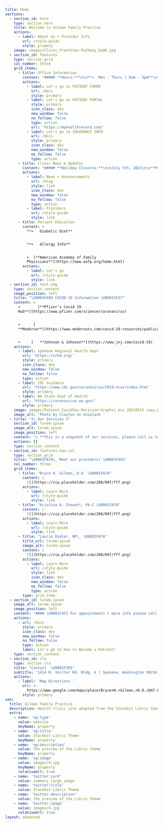 ```yaml
---
title: Home
sections:
  - section_id: hero
    type: section_hero
    title: Welcome to Gilman Family Practice
    actions:
      - label: About Us + Provider Info
        url: /style-guide
        style: primary
    image: images/Clinic_FrontView-Pathway_byWG.jpg
  - section_id: features
    type: section_grid
    col_number: three
    grid_items:
      - title: Office Information
        content: "##### **Hours:**\n\n**➡️  Mon - Thurs | 8am - 5pm**\n\n**➡️  Friday | 8:30am - 5pm**\n\n**➡️  Sat - Sun | Closed**\n\n##### **☎️  509-924-4681**\n\n##### **Location:**\n\n##### \U0001F3E5 [**Directions to the clinic**](https://www.google.com/maps/place/Bryce+H.+Gilman,+D.O./@47.670007,-117.2356157,17z/data=!3m1!4b1!4m5!3m4!1s0x549e200c374da159:0xebf85226e721e5cd!8m2!3d47.670007!4d-117.233427?hl=en) \U0001F9ED\n"
        actions:
          - label: Let's go to PATIENT FORMS
            url: /docs
            style: primary
          - label: Let's go to PATIENT PORTAL
            style: primary
            icon_class: dev
            new_window: false
            no_follow: false
            type: action
            url: 'https://myhealthrecord.com/'
          - label: Let's go to INSURANCE INFO
            url: /docs
            style: primary
            icon_class: dev
            new_window: false
            no_follow: false
            type: action
      - title: Clinic News & Updates
        content: "##### **Holiday Closures:**\n\nJuly 5th, 2021\n\n**Provider Availability:**\n\n\U0001FA7A Bryce H. Gilman, D.O. | Available by appointment\n\n\U0001FA7A Laurie Dimler, ARNP | Available by appointment\n\n\U0001FA7A Kristina A. Stewart, PA-C | Available by appointment\n\n##### **Announcements & Updates:**\n\n***\n"
        actions:
          - label: News + Announcements
            url: /blog
            style: link
            icon_class: dev
            new_window: false
            no_follow: false
            type: action
          - label: Providers
            url: /style-guide
            style: link
      - title: Patient Education
        content: >
          **➡️   Diabetic Diet**


          **➡️   Allergy Info**


          ➡️  [**American Academy of Family
          Physicians**](https://www.aafp.org/home.html)
        actions:
          - label: Let's go
            url: /style-guide
            style: link
  - section_id: text-img
    type: section_content
    image_position: left
    title: "\U0001F489 COVID-19 Information \U0001F637"
    content: >
      ➡️        [**Pfizer's Covid 19
      Hub**](https://www.pfizer.com/science/coronavirus)


      ➡️      [ 
      **Moderna**](https://www.modernatx.com/covid-19-resources/publications-and-external-resources)


      ➡️     [   **Johnson & Johnson**](https://www.jnj.com/covid-19)
    actions:
      - label: Spokane Regional Health Dept
        url: 'https://srhd.org/'
        style: primary
        icon_class: dev
        new_window: false
        no_follow: false
        type: action
      - label: CDC Guidance
        url: 'https://www.cdc.gov/coronavirus/2019-ncov/index.html'
        style: primary
      - label: WA State Dept of Health
        url: 'https://coronavirus.wa.gov/'
        style: primary
    image: images/Patient_CovidVax-Decision-Graphic_ess_20210515 copy.png
    image_alt: 'Photo by Clayton on Unsplash '
  - title: "☤\_Our Services ☤"
    section_id: lorem-ipsum
    image_alt: lorem-ipsum
    image_position: left
    content: "> **This is a snapshot of our services, please call us to inquire on others not listed**\n\nPrimary Family Care | Well-Child | Women\x92s Health | Sick Care | Growth Removal | Complete Physicals | DOT Physicals | Sports Physicals | EKGs | Manipulations (OMT) | General Health Issues | Referrals | Pediatric Care | Health Education | Diet Consultation | Diagnosis & Treatment of Acute and Chronic Illness | [Immunizations](https://www.cdc.gov/vaccines/schedules/index.html?CDC_AA_refVal=https%3A%2F%2Fwww.cdc.gov%2Fvaccines%2Frecs%2Fschedules%2Fdefault.htm) & more...\n"
    actions: []
    type: section_content
  - section_id: features-two-col
    type: section_grid
    title: "\U0001FA7A\_ Meet our providers! \U0001F493"
    col_number: three
    grid_items:
      - title: "Bryce H. Gilman, D.O. \U0001FA7A"
        content: |
          ![](https://via.placeholder.com/200/09f/fff.png)
        actions:
          - label: Learn More
            url: /style-guide
            style: link
      - title: "Kristina A. Stewart, PA-C \U0001FA7A"
        content: |
          ![](https://via.placeholder.com/200/09f/fff.png)
        actions:
          - label: Learn More
            url: /style-guide
            style: link
      - title: "Laurie Dimler, NP\_ \U0001FA7A"
        title_url: lorem-ipsum
        image_alt: lorem-ipsum
        content: |
          ![](https://via.placeholder.com/200/09f/fff.png)
        actions:
          - label: Learn More
            url: /style-guide
            style: link
            icon_class: dev
            new_window: false
            no_follow: false
            type: action
        type: grid_item
  - section_id: lorem-ipsum
    image_alt: lorem-ipsum
    image_position: left
    content: "#### \U0001F4F2 For appointments + more info please call our office at 509-924-4681 ☎️\n"
    actions:
      - url: /docs
        style: primary
        icon_class: dev
        new_window: false
        no_follow: false
        type: action
        label: Let's go to How to Become a Patient!
    type: section_content
  - section_id: cta
    type: section_cta
    title: "Contact  \U0001F3E5"
    subtitle: '1414 N. Vercler Rd. Bldg. 4 | Spokane, Washington 99216 | (509) 924-4681'
    actions:
      - label: 'Map Directions '
        url: >-
          https://www.google.com/maps/place/Bryce+H.+Gilman,+D.O./@47.670007,-117.235621,17z/data=!3m1!4b1!4m5!3m4!1s0x549e200c374da159:0xebf85226e721e5cd!8m2!3d47.670007!4d-117.233427
        style: primary
seo:
  title: Gilman Family Practice
  description: Health Clinic site adapted from the Stackbit Libris theme
  extra:
    - name: 'og:type'
      value: website
      keyName: property
    - name: 'og:title'
      value: Stackbit Libris Theme
      keyName: property
    - name: 'og:description'
      value: The preview of the Libris theme
      keyName: property
    - name: 'og:image'
      value: images/4.jpg
      keyName: property
      relativeUrl: true
    - name: 'twitter:card'
      value: summary_large_image
    - name: 'twitter:title'
      value: Stackbit Libris Theme
    - name: 'twitter:description'
      value: The preview of the Libris theme
    - name: 'twitter:image'
      value: images/4.jpg
      relativeUrl: true
layout: advanced
---
```

